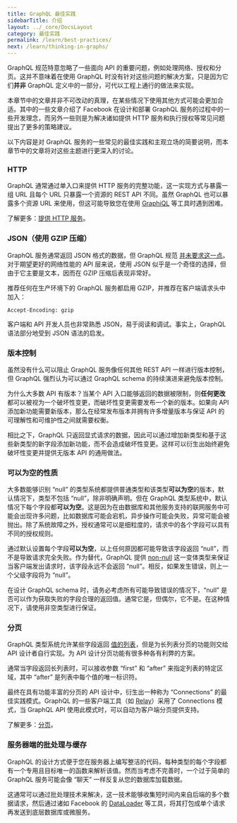 ```yaml
---
title: GraphQL 最佳实践
sidebarTitle: 介绍
layout: ../_core/DocsLayout
category: 最佳实践
permalink: /learn/best-practices/
next: /learn/thinking-in-graphs/
---
```


GraphQL 规范特意忽略了一些面向 API 的重要问题，例如处理网络、授权和分页。这并不意味着在使用 GraphQL 时没有针对这些问题的解决方案，只是因为它们**并非** GraphQL 定义中的一部分，可代以工程上通行的做法来实现。

本章节中的文章并非不可改动的真理，在某些情况下使用其他方式可能会更加合适。其中的一些文章介绍了 Facebook 在设计和部署 GraphQL 服务的过程中的一些开发理念，而另外一些则是为解决诸如提供 HTTP 服务和执行授权等常见问题提出了更多的策略建议。

以下内容是对 GraphQL 服务的一些常见的最佳实践和主观立场的简要说明，而本章节中的文章将对这些主题进行更深入的讨论。


### HTTP

GraphQL 通常通过单入口来提供 HTTP 服务的完整功能，这一实现方式与暴露一组 URL 且每个 URL 只暴露一个资源的 REST API 不同。虽然 GraphQL 也可以暴露多个资源 URL 来使用，但这可能导致您在使用 [GraphiQL](https://github.com/graphql/graphiql) 等工具时遇到困难。

了解更多：[提供 HTTP 服务](/learn/serving-over-http/)。


### JSON（使用 GZIP 压缩）

GraphQL 服务通常返回 JSON 格式的数据，但 GraphQL 规范 [并未要求这一点](http://spec.graphql.cn/#sec-Serialization-Format-)。对于期望更好的网络性能的 API 层来说，使用 JSON 似乎是一个奇怪的选择，但由于它主要是文本，因而在 GZIP 压缩后表现非常好。

推荐任何在生产环境下的 GraphQL 服务都启用 GZIP，并推荐在客户端请求头中加入：

```
Accept-Encoding: gzip
```

客户端和 API 开发人员也非常熟悉 JSON，易于阅读和调试。事实上，GraphQL 语法部分地受到 JSON 语法的启发。


### 版本控制

虽然没有什么可以阻止 GraphQL 服务像任何其他 REST API 一样进行版本控制，但 GraphQL 强烈认为可以通过 GraphQL schema 的持续演进来避免版本控制。

为什么大多数 API 有版本？当某个 API 入口能够返回的数据被限制，则**任何更改**都可以被视为一个破坏性变更，而破坏性变更需要发布一个新的版本。如果向 API 添加新功能需要新版本，那么在经常发布版本并拥有许多增量版本与保证 API 的可理解性和可维护性之间就需要权衡。

相比之下，GraphQL 只返回显式请求的数据，因此可以通过增加新类型和基于这些新类型的新字段添加新功能，而不会造成破坏性变更。这样可以衍生出始终避免破坏性变更并提供无版本 API 的通用做法。


### 可以为空的性质

大多数能够识别 “null” 的类型系统都提供普通类型和该类型**可以为空**的版本，默认情况下，类型不包括 “null”，除非明确声明。但在 GraphQL 类型系统中，默认情况下每个字段都**可以为空**。这是因为在由数据库和其他服务支持的联网服务中可能会出现许多问题，比如数据库可能会宕机，异步操作可能会失败，异常可能会被抛出。除了系统故障之外，授权通常可以是细粒度的，请求中的各个字段可以具有不同的授权规则。

通过默认设置每个字段**可以为空**，以上任何原因都可能导致该字段返回 “null”，而不是导致请求完全失败。作为替代，GraphQL 提供 [non-null](/learn/schema/#lists-and-non-null) 这一变体类型来保证当客户端发出请求时，该字段永远不会返回 “null”。相反，如果发生错误，则上一个父级字段将为 “null”。

在设计 GraphQL schema 时，请务必考虑所有可能导致错误的情况下，“null” 是否可以作为获取失败的字段合理的返回值。通常它是，但偶尔，它不是。在这种情况下，请使用非空类型进行保证。


### 分页

GraphQL 类型系统允许某些字段返回 [值的列表](/learn/schema/#lists-and-non-null)，但是为长列表分页的功能则交给 API 设计者自行实现。为 API 设计分页功能有很多种各有利弊的方案。

通常当字段返回长列表时，可以接收参数 “first” 和 “after” 来指定列表的特定区域，其中 “after” 是列表中每个值的唯一标识符。

最终在具有功能丰富的分页的 API 设计中，衍生出一种称为 “Connections” 的最佳实践模式。GraphQL 的一些客户端工具（如 [Relay](https://facebook.github.io/relay/)）采用了 Connections 模式，当 GraphQL API 使用此模式时，可以自动为客户端分页提供支持。

了解更多：[分页](/learn/pagination/)。


### 服务器端的批处理与缓存

GraphQL 的设计方式便于您在服务器上编写整洁的代码，每种类型的每个字段都有一个专用且目标唯一的函数来解析该值。然而当考虑不完善时，一个过于简单的 GraphQL 服务可能会像 “聊天” 一样反复从您的数据库加载数据。

这通常可以通过批处理技术来解决，这一技术能够收集短时间内来自后端的多个数据请求，然后通过诸如 Facebook 的 [DataLoader](https://github.com/facebook/dataloader) 等工具，将其打包成单个请求再发送到底层数据库或微服务。
